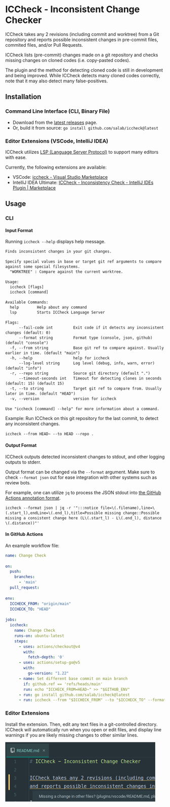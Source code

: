# ICCheck - Inconsistent Change Checker

ICCheck takes any 2 revisions (including commit and worktree) from a Git repository
and reports possible inconsistent changes in pre-commit files, commited files, and/or Pull Requests.

ICCheck lists (pre-commit) changes made on a git repository
and checks missing changes on cloned codes (i.e. copy-pasted codes).

The plugin and the method for detecting cloned code is still in development and being improved.
While ICCheck detects many cloned codes correctly, note that it may also detect many false-positives.

## Installation

### Command Line Interface (CLI, Binary File)

- Download from the [latest releases](https://github.com/salab/iccheck/releases) page.
- Or, build it from source: `go install github.com/salab/iccheck@latest`

### Editor Extensions (VSCode, IntelliJ IDEA)

ICCheck utilizes [LSP (Language Server Protocol)](https://microsoft.github.io/language-server-protocol/) to support many editors with ease.

Currently, the following extensions are available:

- VSCode: [iccheck - Visual Studio Marketplace](https://marketplace.visualstudio.com/items?itemName=motoki317.iccheck)
- IntelliJ IDEA Ultimate: [ICCheck - Inconsistency Check - IntelliJ IDEs Plugin | Marketplace](https://plugins.jetbrains.com/plugin/24779-iccheck--inconsistency-check)

## Usage

### CLI

#### Input Format

Running `iccheck --help` displays help message.

```text
Finds inconsistent changes in your git changes.

Specify special values in base or target git ref arguments to compare against some special filesystems.
  "WORKTREE" : Compare against the current worktree.

Usage:
  iccheck [flags]
  iccheck [command]

Available Commands:
  help        Help about any command
  lsp         Starts ICCheck Language Server

Flags:
      --fail-code int         Exit code if it detects any inconsistent changes (default: 0)
      --format string         Format type (console, json, github) (default "console")
  -f, --from string           Base git ref to compare against. Usually earlier in time. (default "main")
  -h, --help                  help for iccheck
      --log-level string      Log level (debug, info, warn, error) (default "info")
  -r, --repo string           Source git directory (default ".")
      --timeout-seconds int   Timeout for detecting clones in seconds (default: 15) (default 15)
  -t, --to string             Target git ref to compare from. Usually later in time. (default "HEAD")
  -v, --version               version for iccheck

Use "iccheck [command] --help" for more information about a command.
```

Example:
Run ICCheck on this git repository for the last commit, to detect any inconsistent changes.

`iccheck --from HEAD~ --to HEAD --repo .`

#### Output Format

ICCheck outputs detected inconsistent changes to stdout, and other logging outputs to stderr.

Output format can be changed via the `--format` argument.
Make sure to check `--format json` out for ease integration with other systems such as review bots.

For example, one can utilize `jq` to process the JSON stdout into [the GitHub Actions annotation format](https://docs.github.com/en/actions/using-workflows/workflow-commands-for-github-actions#example-creating-an-annotation-for-an-error).

```shell
iccheck --format json | jq -r '":::notice file=\(.filename),line=\(.start_l),endLine=\(.end_l),title=Possible missing change::Possible missing a consistent change here (L\(.start_l) - L\(.end_l), distance \(.distance))"'
```

#### In GitHub Actions

An example workflow file:

```yaml
name: Change Check

on:
  push:
    branches:
      - 'main'
  pull_request:

env:
  ICCHECK_FROM: "origin/main"
  ICCHECK_TO: "HEAD"

jobs:
  iccheck:
    name: Change Check
    runs-on: ubuntu-latest
    steps:
      - uses: actions/checkout@v4
        with:
          fetch-depth: '0'
      - uses: actions/setup-go@v5
        with:
          go-version: "1.22"
      - name: Set different base commit on main branch
        if: github.ref == 'refs/heads/main'
        run: echo "ICCHECK_FROM=HEAD~" >> "$GITHUB_ENV"
      - run: go install github.com/salab/iccheck@latest
      - run: iccheck --from "$ICCHECK_FROM" --to "$ICCHECK_TO" --format github
```

### Editor Extensions

Install the extension.
Then, edit any text files in a git-controlled directory.
ICCheck will automatically run when you open or edit files, and display line warnings
if you are likely missing changes to other similar lines.

![](./docs/editor-warning-example.png)
